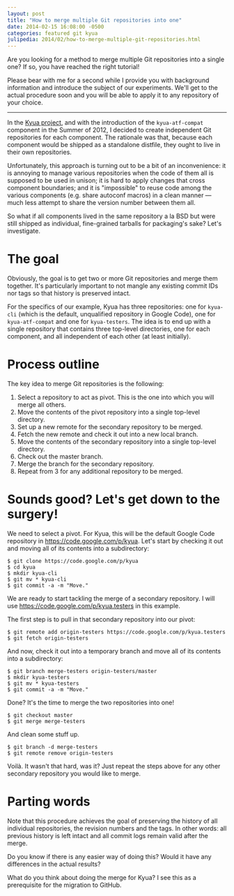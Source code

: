 ```yaml
---
layout: post
title: "How to merge multiple Git repositories into one"
date: 2014-02-15 16:08:00 -0500
categories: featured git kyua
julipedia: 2014/02/how-to-merge-multiple-git-repositories.html
---
```

Are you looking for a method to merge multiple Git repositories into a
single one? If so, you have reached the right tutorial!

Please bear with me for a second while I provide you with background
information and introduce the subject of our experiments. We'll get to
the actual procedure soon and you will be able to apply it to any
repository of your choice.

------------------------------------------------------------------------

In the [Kyua project](http://code.google.com/p/kyua/), and with the
introduction of the `kyua-atf-compat` component in the Summer of 2012, I
decided to create independent Git repositories for each component. The
rationale was that, because each component would be shipped as a
standalone distfile, they ought to live in their own repositories.

Unfortunately, this approach is turning out to be a bit of an
inconvenience: it is annoying to manage various repositories when the
code of them all is supposed to be used in unison; it is hard to apply
changes that cross component boundaries; and it is "impossible" to reuse
code among the various components (e.g. share autoconf macros) in a
clean manner &mdash; much less attempt to share the version number between
them all.

So what if all components lived in the same repository a la BSD but were
still shipped as individual, fine-grained tarballs for packaging's sake?
Let's investigate.

# The goal

Obviously, the goal is to get two or more Git repositories and merge
them together. It's particularly important to not mangle any existing
commit IDs nor tags so that history is preserved intact.

For the specifics of our example, Kyua has three repositories: one for
`kyua-cli` (which is the default, unqualified repository in Google
Code), one for `kyua-atf-compat` and one for `kyua-testers`. The idea is
to end up with a single repository that contains three top-level
directories, one for each component, and all independent of each other
(at least initially).

# Process outline

The key idea to merge Git repositories is the following:

1.  Select a repository to act as pivot. This is the one into which you
    will merge all others.
2.  Move the contents of the pivot repository into a single
    top-level directory.
3.  Set up a new remote for the secondary repository to be merged.
4.  Fetch the new remote and check it out into a new local branch.
5.  Move the contents of the secondary repository into a single
    top-level directory.
6.  Check out the master branch.
7.  Merge the branch for the secondary repository.
8.  Repeat from 3 for any additional repository to be merged.

# Sounds good? Let's get down to the surgery!

We need to select a pivot. For Kyua, this will be the default Google
Code repository in <https://code.google.com/p/kyua>. Let's start by
checking it out and moving all of its contents into a subdirectory:

    $ git clone https://code.google.com/p/kyua
    $ cd kyua
    $ mkdir kyua-cli
    $ git mv * kyua-cli
    $ git commit -a -m "Move."

We are ready to start tackling the merge of a secondary repository. I
will use <https://code.google.com/p/kyua.testers> in this example.

The first step is to pull in that secondary repository into our pivot:

    $ git remote add origin-testers https://code.google.com/p/kyua.testers
    $ git fetch origin-testers

And now, check it out into a temporary branch and move all of its
contents into a subdirectory:

    $ git branch merge-testers origin-testers/master
    $ mkdir kyua-testers
    $ git mv * kyua-testers
    $ git commit -a -m "Move."

Done? It's the time to merge the two repositories into one!

    $ git checkout master
    $ git merge merge-testers

And clean some stuff up.

    $ git branch -d merge-testers
    $ git remote remove origin-testers

Voil&agrave;. It wasn't that hard, was it? Just repeat the steps above for any
other secondary repository you would like to merge.

# Parting words

Note that this procedure achieves the goal of preserving the history of
all individual repositories, the revision numbers and the tags. In other
words: all previous history is left intact and all commit logs remain
valid after the merge.

Do you know if there is any easier way of doing this? Would it have any
differences in the actual results?

What do you think about doing the merge for Kyua? I see this as a
prerequisite for the migration to GitHub.
